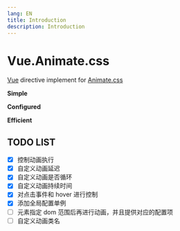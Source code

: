 ```yaml
---
lang: EN
title: Introduction
description: Introduction
---
```

# Vue.Animate.css

[Vue](https://cn.vuejs.org/) directive implement for [Animate.css](https://animate.style/)

**Simple**

**Configured**

**Efficient**

## TODO LIST

- [x] 控制动画执行
- [x] 自定义动画延迟
- [x] 自定义动画是否循环
- [x] 自定义动画持续时间
- [x] 对点击事件和 hover 进行控制
- [x] 添加全局配置单例
- [ ] 元素指定 dom 范围后再进行动画，并且提供对应的配置项
- [ ] 自定义动画类名
